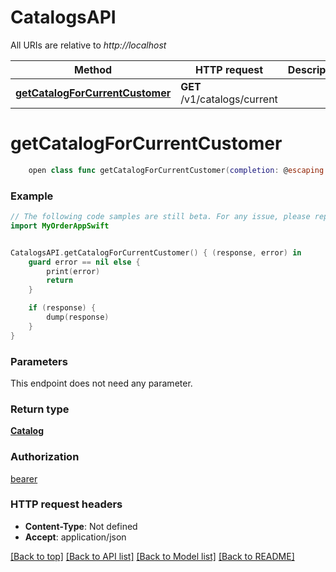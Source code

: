 # CatalogsAPI

All URIs are relative to *http://localhost*

Method | HTTP request | Description
------------- | ------------- | -------------
[**getCatalogForCurrentCustomer**](CatalogsAPI.md#getcatalogforcurrentcustomer) | **GET** /v1/catalogs/current | 


# **getCatalogForCurrentCustomer**
```swift
    open class func getCatalogForCurrentCustomer(completion: @escaping (_ data: Catalog?, _ error: Error?) -> Void)
```



### Example 
```swift
// The following code samples are still beta. For any issue, please report via http://github.com/OpenAPITools/openapi-generator/issues/new
import MyOrderAppSwift


CatalogsAPI.getCatalogForCurrentCustomer() { (response, error) in
    guard error == nil else {
        print(error)
        return
    }

    if (response) {
        dump(response)
    }
}
```

### Parameters
This endpoint does not need any parameter.

### Return type

[**Catalog**](Catalog.md)

### Authorization

[bearer](../README.md#bearer)

### HTTP request headers

 - **Content-Type**: Not defined
 - **Accept**: application/json

[[Back to top]](#) [[Back to API list]](../README.md#documentation-for-api-endpoints) [[Back to Model list]](../README.md#documentation-for-models) [[Back to README]](../README.md)

